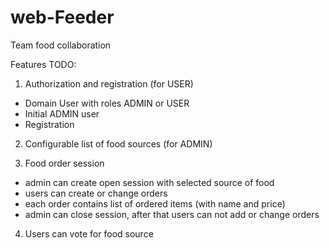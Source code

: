 # web-Feeder
Team food collaboration

Features TODO:
1) Authorization and registration (for USER)
- Domain User with roles ADMIN or USER
- Initial ADMIN user
- Registration 

2) Configurable list of food sources (for ADMIN)

3) Food order session
- admin can create open session with selected source of food
- users can create or change orders
- each order contains list of ordered items (with name and price)
- admin can close session, after that users can not add or change orders

4) Users can vote for food source



